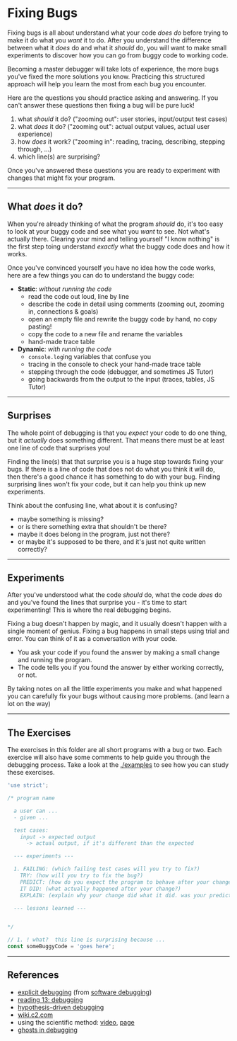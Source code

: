 # Fixing Bugs

Fixing bugs is all about understand what your code _does do_ before trying to
make it do what you _want_ it to do. After you understand the difference between
what it _does_ do and what it _should_ do, you will want to make small
experiments to discover how you can go from buggy code to working code.

Becoming a master debugger will take lots of experience, the more bugs you've
fixed the more solutions you know. Practicing this structured approach will help
you learn the most from each bug you encounter.

Here are the questions you should practice asking and answering. If you can't
answer these questions then fixing a bug will be pure luck!

1. what _should_ it do? ("zooming out": user stories, input/output test cases)
2. what _does_ it do? ("zooming out": actual output values, actual user
   experience)
3. how _does_ it work? ("zooming in": reading, tracing, describing, stepping
   through, ...)
4. which line(s) are surprising?

Once you've answered these questions you are ready to experiment with changes
that might fix your program.

---

## What _does_ it do?

When you're already thinking of what the program _should_ do, it's too easy to
look at your buggy code and see what you _want_ to see. Not what's actually
there. Clearing your mind and telling yourself "I know nothing" is the first
step toing understand _exactly_ what the buggy code does and how it works.

Once you've convinced yourself you have no idea how the code works, here are a
few things you can do to understand the buggy code:

- **Static**: _without running the code_
  - read the code out loud, line by line
  - describe the code in detail using comments (zooming out, zooming in,
    connections & goals)
  - open an empty file and rewrite the buggy code by hand, no copy pasting!
  - copy the code to a new file and rename the variables
  - hand-made trace table
- **Dynamic**: _with running the code_
  - `console.log`ing variables that confuse you
  - tracing in the console to check your hand-made trace table
  - stepping through the code (debugger, and sometimes JS Tutor)
  - going backwards from the output to the input (traces, tables, JS Tutor)

---

## Surprises

The whole point of debugging is that you _expect_ your code to do one thing, but
it _actually_ does something different. That means there must be at least one
line of code that surprises you!

Finding the line(s) that that surprise you is a huge step towards fixing your
bugs. If there is a line of code that does not do what you think it will do,
then there's a good chance it has something to do with your bug. Finding
surprising lines won't fix your code, but it can help you think up new
experiments.

Think about the confusing line, what about it is confusing?

- maybe something is missing?
- or is there something extra that shouldn't be there?
- maybe it does belong in the program, just not there?
- or maybe it's supposed to be there, and it's just not quite written correctly?

---

## Experiments

After you've understood what the code _should_ do, what the code _does_ do and
you've found the lines that surprise you - it's time to start experimenting!
This is where the real debugging begins.

Fixing a bug doesn't happen by magic, and it usually doesn't happen with a
single moment of genius. Fixing a bug happens in small steps using trial and
error. You can think of it as a conversation with your code.

- You ask your code if you found the answer by making a small change and running
  the program.
- The code tells you if you found the answer by either working correctly, or
  not.

By taking notes on all the little experiments you make and what happened you can
carefully fix your bugs without causing more problems. (and learn a lot on the
way)

---

## The Exercises

The exercises in this folder are all short programs with a bug or two. Each
exercise will also have some comments to help guide you through the debugging
process. Take a look at the [./examples](./examples) to see how you can study
these exercises.

```js
'use strict';

/* program name

  a user can ...
  - given ...

  test cases:
    input -> expected output
      -> actual output, if it's different than the expected

  --- experiments ---

  1. FAILING: (which failing test cases will you try to fix?)
    TRY: (how will you try to fix the bug?)
    PREDICT: (how do you expect the program to behave after your change?)
    IT DID: (what actually happened after your change?)
    EXPLAIN: (explain why your change did what it did. was your prediction correct?)

  --- lessons learned ---


*/

// 1. ! what?  this line is surprising because ...
const someBuggyCode = 'goes here';
```

---

## References

- [explicit debugging](https://www.youtube.com/watch?v=1vWQ8vHBD4A) (from
  [software debugging](https://www.udacity.com/course/software-debugging--cs259))
- [reading 13: debugging](https://web.mit.edu/6.031/www/fa17/classes/13-debugging/)
- [hypothesis-driven debugging](https://tech.residebrokerage.com/hypothesis-driven-debugging-bf1a4509f404)
- [wiki.c2.com](https://wiki.c2.com/?DebuggingAndTheScientificMethod)
- using the scientific method: [video](https://youtu.be/bCHRCehDOq0?t=1383),
  [page](https://www.debuggingbook.org/html/Intro_Debugging.html#The-Scientific-Method)
- [ghosts in debugging](https://third-bit.com/2021/03/27/ghosts-in-debugging/)
